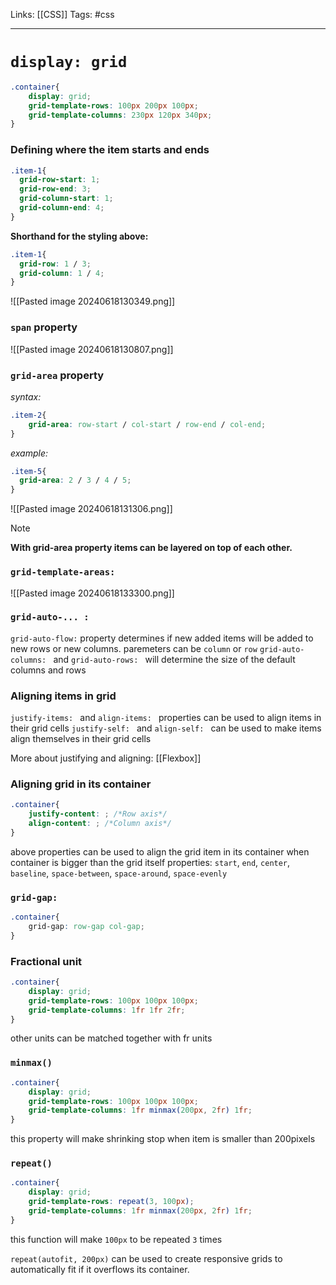 Links: [[CSS]] 
Tags: #css

<hr>

# `display: grid`

```css
.container{
	display: grid;
	grid-template-rows: 100px 200px 100px;
	grid-template-columns: 230px 120px 340px;
}
```


### Defining where the item starts and ends

```css
.item-1{
  grid-row-start: 1;
  grid-row-end: 3;
  grid-column-start: 1;
  grid-column-end: 4;
}
```

**Shorthand for the styling above:**
```css
.item-1{
  grid-row: 1 / 3;
  grid-column: 1 / 4;
}
```

![[Pasted image 20240618130349.png]]

### `span` property

![[Pasted image 20240618130807.png]]

### `grid-area` property

*syntax:*
```css
.item-2{
	grid-area: row-start / col-start / row-end / col-end;
}
```
*example:*
```css
.item-5{
  grid-area: 2 / 3 / 4 / 5;
}
```

![[Pasted image 20240618131306.png]]
> [!note]
> **With grid-area property items can be layered on top of each other.**

### `grid-template-areas: `
![[Pasted image 20240618133300.png]]

### `grid-auto-... :`

`grid-auto-flow:`  property determines if new added items will be added to new rows or new columns. paremeters can be `column` or `row`
`grid-auto-columns: ` and `grid-auto-rows: ` will determine the size of the default columns and rows

### Aligning items in grid
`justify-items: ` and `align-items: ` properties can be used to align items in their grid cells
`justify-self: ` and `align-self: ` can be used to make items align themselves in their grid cells

More about justifying and aligning: [[Flexbox]]

### Aligning grid in its container
```css
.container{
	justify-content: ; /*Row axis*/
	align-content: ; /*Column axis*/
}
```
above properties can be used to align the grid item in its container when container is bigger than the grid itself
properties: 
`start`, `end`, `center`, `baseline`, `space-between`, `space-around`, `space-evenly`

### `grid-gap: `

```css
.container{
	grid-gap: row-gap col-gap;
}
```

### Fractional unit

```css
.container{
	display: grid;
	grid-template-rows: 100px 100px 100px;
	grid-template-columns: 1fr 1fr 2fr;
}
```
other units can be matched together with fr units

### `minmax()`

```css
.container{
	display: grid;
	grid-template-rows: 100px 100px 100px;
	grid-template-columns: 1fr minmax(200px, 2fr) 1fr;
}
```
this property will make shrinking stop when item is smaller than 200pixels

### `repeat()`

```css
.container{
	display: grid;
	grid-template-rows: repeat(3, 100px);
	grid-template-columns: 1fr minmax(200px, 2fr) 1fr;
}
```
this function will make `100px` to be repeated `3` times

`repeat(autofit, 200px)` can be used to create responsive grids to automatically  fit if it overflows its container.